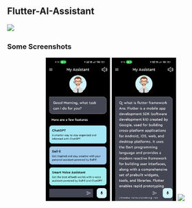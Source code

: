 <!-- <h1 align="center">
    <br>
    Flutter-AI-Assistant
</h1> -->
## Flutter-AI-Assistant
![](https://img.shields.io/github/last-commit/imranjeet/Travel-App.svg?label=last%20update&style=flat)
<!-- <h4 align="start">
 This is a basic mobile application that uses the flutter framework to create a Travel App.
</h4> -->

### Some Screenshots

<p align="center">
<img src="/assets/images/1.jpg" width="150" hight="600" />
    
<img src="/assets/images/2.jpg" width="150" hight="600" />
    
<img src="a/ssets/images/3.jpg" width="150" hight="600" />
  
</p>
